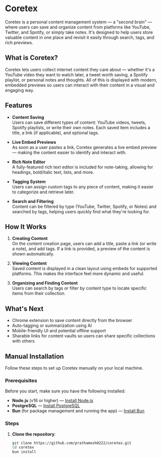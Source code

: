 # Coretex

Coretex is a personal content management system — a "second brain" — where users can save and organize content from platforms like YouTube, Twitter, and Spotify, or simply take notes. It's designed to help users store valuable content in one place and revisit it easily through search, tags, and rich previews.

## What is Coretex?

Coretex lets users collect internet content they care about — whether it's a YouTube video they want to watch later, a tweet worth saving, a Spotify playlist, or personal notes and thoughts. All of this is displayed with modern, embedded previews so users can interact with their content in a visual and engaging way.

## Features

- **Content Saving**  
  Users can save different types of content: YouTube videos, tweets, Spotify playlists, or write their own notes. Each saved item includes a title, a link (if applicable), and optional tags.

- **Live Embed Previews**  
  As soon as a user pastes a link, Coretex generates a live embed preview — making the content easier to identify and interact with.

- **Rich Note Editor**  
  A fully-featured rich text editor is included for note-taking, allowing for headings, bold/italic text, lists, and more.

- **Tagging System**  
  Users can assign custom tags to any piece of content, making it easier to categorize and retrieve later.

- **Search and Filtering**  
  Content can be filtered by type (YouTube, Twitter, Spotify, or Notes) and searched by tags, helping users quickly find what they're looking for.

## How It Works

1. **Creating Content**  
   On the content creation page, users can add a title, paste a link (or write a note), and add tags. If a link is provided, a preview of the content is shown automatically.

2. **Viewing Content**  
   Saved content is displayed in a clean layout using embeds for supported platforms. This makes the interface feel more dynamic and useful.

3. **Organizing and Finding Content**  
   Users can search by tags or filter by content type to locate specific items from their collection.

## What's Next

- Chrome extension to save content directly from the browser
- Auto-tagging or summarization using AI
- Mobile-friendly UI and potential offline support
- Sharable links for content vaults so users can share specific collections with others

## Manual Installation

Follow these steps to set up Coretex manually on your local machine.

### Prerequisites

Before you start, make sure you have the following installed:

- **Node.js** (v16 or higher) — [Install Node.js](https://nodejs.org/en/download/)
- **PostgreSQL** — [Install PostgreSQL](https://www.postgresql.org/download/)
- **Bun** (for package management and running the app) — [Install Bun](https://bun.sh/)

### Steps

1. **Clone the repository**:

   ```bash
   git clone https://github.com/prathamesh0222/coretex.git
   cd coretex
   bun install
   
